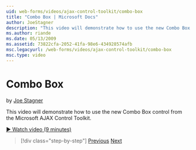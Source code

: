```yaml
---
uid: web-forms/videos/ajax-control-toolkit/combo-box
title: "Combo Box | Microsoft Docs"
author: JoeStagner
description: "This video will demonstrate how to use the new Combo Box control from the Microsoft AJAX Control Toolkit."
ms.author: riande
ms.date: 05/13/2009
ms.assetid: 73822cfa-2052-41fa-98e6-434928574afb
msc.legacyurl: /web-forms/videos/ajax-control-toolkit/combo-box
msc.type: video
---
```

# Combo Box

by [Joe Stagner](https://github.com/JoeStagner)

This video will demonstrate how to use the new Combo Box control from the Microsoft AJAX Control Toolkit.

[&#9654; Watch video (9 minutes)](https://channel9.msdn.com/Blogs/ASP-NET-Site-Videos/combo-box)

> [!div class="step-by-step"]
> [Previous](color-picker.md)
> [Next](editor-control.md)
